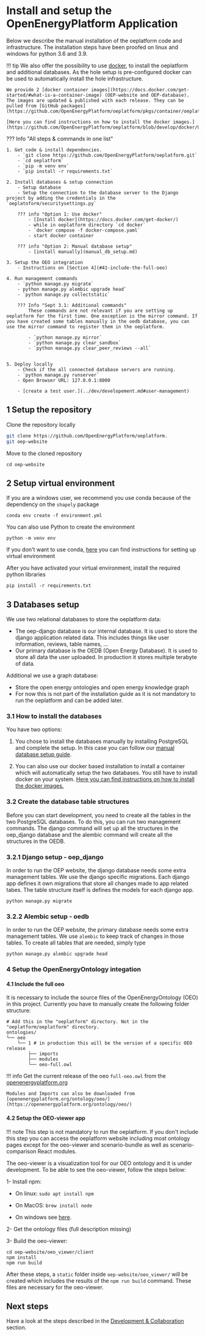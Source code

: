 # Install and setup the OpenEnergyPlatform Application

Below we describe the manual installation of the oeplatform code and infrastructure.
The installation steps have been proofed on linux and windows for python 3.6 and 3.9.

!!! tip
    We also offer the possibility to use [docker](https://www.docker.com/), to install the oeplatform and additional databases. As the hole setup is pre-configured docker can be used to automatically install the hole infrastructure.

    We provide 2 [docker container images](https://docs.docker.com/get-started/#what-is-a-container-image) (OEP-website and OEP-database). The images are updated & published with each release. They can be pulled from [GitHub packages](https://github.com/OpenEnergyPlatform/oeplatform/pkgs/container/oeplatform).

    [Here you can find instructions on how to install the docker images.](https://github.com/OpenEnergyPlatform/oeplatform/blob/develop/docker/USAGE.md)

??? Info "All steps & commands in one list"

    1. Get code & install dependencies.
        - `git clone https://github.com/OpenEnergyPlatform/oeplatform.git`
        - `cd oeplatform`
        - `pip -m venv env`
        - `pip install -r requirements.txt`

    2. Install databases & setup connection
        - Setup database 
        - Setup the connection to the database server to the Django project by adding the credentials in the `oeplatoform/securitysettings.py`

        ??? info "Option 1: Use docker"
            - [Install docker](https://docs.docker.com/get-docker/)
            - while in oeplatform directory `cd docker`
            - `docker compose -f docker-compose.yaml`
            - start docker container

        ??? info "Option 2: Manual database setup"
            - [install manually](manual_db_setup.md)

    3. Setup the OEO integration
        - Instructions on [Section 4](#41-include-the-full-oeo)
    
    4. Run management commands
        - `python manage.py migrate`
        - python manage.py alembic upgrade head`
        - `python manage.py collectstatic`

        ??? Info "Sept 3.1: Additional commands" 
            These commands are not relevant if you are setting up oeplatform for the first time. One exception is the mirror command. If you have created some tables manually in the oedb database, you can use the mirror command to register them in the oeplatform.

            - `python manage.py mirror`
            - `python manage.py clear_sandbox`
            - `python manage.py clear_peer_reviews --all`


    5. Deploy locally
        - Check if the all connected database servers are running.
        - `python manage.py runserver`
        - Open Browser URL: 127.0.0.1:8000

        - [create a test user.](../dev/developement.md#user-management)

## 1 Setup the repository

Clone the repository locally

``` bash
git clone https://github.com/OpenEnergyPlatform/oeplatform.
git oep-website
```

Move to the cloned repository

    cd oep-website

## 2 Setup virtual environment

If you are a windows user, we recommend you use conda because of the dependency on the `shapely` package

    conda env create -f environment.yml

You can also use Python to create the environment

    python -m venv env

If you don't want to use conda, [here](https://packaging.python.org/guides/installing-using-pip-and-virtual-environments/) you can find instructions for setting up virtual environment

After you have activated your virtual environment, install the required python libraries

    pip install -r requirements.txt

## 3 Databases setup

We use two relational databases to store the oeplatform data:

- The oep-django database is our internal database. It is used to store the django application related data. This includes things like user information, reviews, table names, ...
- Our primary database is the OEDB (Open Energy Database). It is used to store all data the user uploaded. In production it stores multiple terabyte of data.

Additional we use a graph database:

- Store the open energy ontologies and open energy knowledge graph
- For now this is not part of the installation guide as it is not mandatory to run the oeplatform and can be added later.

### 3.1 How to install the databases

You have two options:

1. You chose to install the databases manually by installing PostgreSQL and complete the setup. In this case you can follow our [manual database setup guide](manual_db_setup.md).

2. You can also use our docker based installation to install a container which will automatically setup the two databases. You still have to install docker on your system.
[Here you can find instructions on how to install the docker images.](https://github.com/OpenEnergyPlatform/oeplatform/blob/develop/docker/USAGE.md)

### 3.2 Create the database table structures

Before you can start development, you need to create all the tables in the two PostgreSQL databases. To do this, you can run two management commands. The django command will set up all the structures in the oep_django database and the alembic command will create all the structures in the OEDB.

### 3.2.1 Django setup - oep_django

In order to run the OEP website, the django database needs some extra management tables.
We use the django specific migrations. Each django app defines it own migrations that store all changes made to app related tabes. The table structure itself is defines the models for each django app.

    python manage.py migrate

### 3.2.2 Alembic setup - oedb

In order to run the OEP website, the primary database needs some extra management tables.
We use `alembic` to keep track of changes in those tables. To create all tables that are needed, simply type

    python manage.py alembic upgrade head

### 4 Setup the OpenEnergyOntology integation

#### 4.1 Include the full oeo

It is necessary to include the source files of the OpenEnergyOntology (OEO) in this project.
Currently you have to manually create the following folder structure:

```
# Add this in the "oeplatform" directory. Not in the "oeplatform/oeplatform" directory. 
ontologies/
└── oeo
    └── 1 # in production this will be the version of a specific OEO release
        ├── imports
        ├── modules
        └── oeo-full.owl
```

!!! info
    Get the current release of the oeo `full-oeo.owl` from the [openenergyplatform.org](https://openenergyplatform.org/ontology/oeo/releases/oeo-full.owl)

    Modules and Imports can also be downloaded from [openenergyplatform.org/ontology/oeo/](https://openenergyplatform.org/ontology/oeo/)

#### 4.2 Setup the OEO-viewer app

!!! note
    This step is not mandatory to run the oeplatform. If you don't include this step you can access the oeplatform website including most ontology pages except for the oeo-viewer and scenario-bundle as well as scenario-comparison React modules.

The oeo-viewer is a visualization tool for our OEO ontology and it is under development. To be able to see the oeo-viewer, follow the steps below:

1- Install npm:

- On linux: `sudo apt install npm`

- On MacOS: `brew install node`

- On windows see [here](https://docs.npmjs.com/downloading-and-installing-node-js-and-npm).

2- Get the ontology files (full description missing)

3- Build the oeo-viewer:

    cd oep-website/oeo_viewer/client
    npm install
    npm run build

After these steps, a `static` folder inside `oep-website/oeo_viewer/` will be created which includes the results of the `npm run build` command. These files are necessary for the oeo-viewer.

## Next steps

Have a look at the steps described in the [Development & Collaboration](../dev/developement.md) section.

